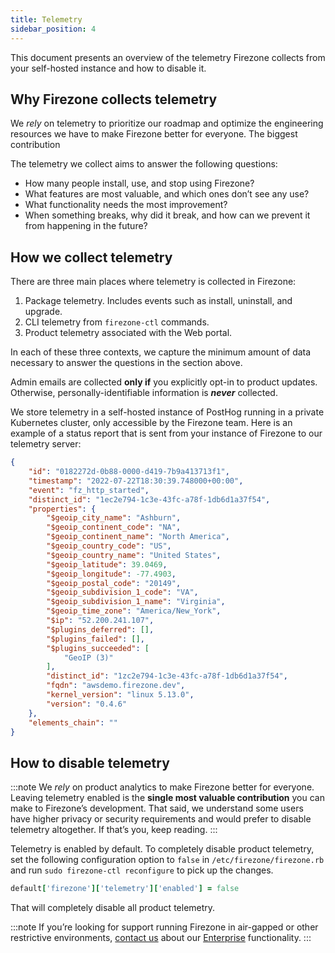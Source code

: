 ```yaml
---
title: Telemetry
sidebar_position: 4
---
```


This document presents an overview of the telemetry Firezone collects from your
self-hosted instance and how to disable it.

## Why Firezone collects telemetry

We *rely* on telemetry to prioritize our roadmap and optimize the engineering
resources we have to make Firezone better for everyone. The biggest contribution

The telemetry we collect aims to answer the following questions:

- How many people install, use, and stop using Firezone?
- What features are most valuable, and which ones don’t see any use?
- What functionality needs the most improvement?
- When something breaks, why did it break, and how can we prevent it from happening
in the future?

## How we collect telemetry

There are three main places where telemetry is collected in Firezone:

1. Package telemetry. Includes events such as install, uninstall, and upgrade.
2. CLI telemetry from `firezone-ctl` commands.
3. Product telemetry associated with the Web portal.

In each of these three contexts, we capture the minimum amount of data necessary
to answer the questions in the section above.

Admin emails are collected **only if** you explicitly opt-in to product updates.
Otherwise, personally-identifiable information is ***never*** collected.

We store telemetry in a self-hosted instance of PostHog running in a private
Kubernetes cluster, only accessible by the Firezone team. Here is an example of
a status report that is sent from your instance of Firezone to our telemetry server:

```json
{
    "id": "0182272d-0b88-0000-d419-7b9a413713f1",
    "timestamp": "2022-07-22T18:30:39.748000+00:00",
    "event": "fz_http_started",
    "distinct_id": "1ec2e794-1c3e-43fc-a78f-1db6d1a37f54",
    "properties": {
        "$geoip_city_name": "Ashburn",
        "$geoip_continent_code": "NA",
        "$geoip_continent_name": "North America",
        "$geoip_country_code": "US",
        "$geoip_country_name": "United States",
        "$geoip_latitude": 39.0469,
        "$geoip_longitude": -77.4903,
        "$geoip_postal_code": "20149",
        "$geoip_subdivision_1_code": "VA",
        "$geoip_subdivision_1_name": "Virginia",
        "$geoip_time_zone": "America/New_York",
        "$ip": "52.200.241.107",
        "$plugins_deferred": [],
        "$plugins_failed": [],
        "$plugins_succeeded": [
            "GeoIP (3)"
        ],
        "distinct_id": "1zc2e794-1c3e-43fc-a78f-1db6d1a37f54",
        "fqdn": "awsdemo.firezone.dev",
        "kernel_version": "linux 5.13.0",
        "version": "0.4.6"
    },
    "elements_chain": ""
}
```

## How to disable telemetry

:::note
We *rely* on product analytics to make Firezone better for everyone.
Leaving telemetry enabled is the **single most valuable contribution** you can
make to Firezone’s development. That said, we understand some users have higher
privacy or security requirements and would prefer to disable telemetry altogether.
If that’s you, keep reading.
:::

Telemetry is enabled by default. To completely disable product telemetry, set the
following configuration option to `false` in `/etc/firezone/firezone.rb` and run
`sudo firezone-ctl reconfigure` to pick up the changes.

```ruby
default['firezone']['telemetry']['enabled'] = false
```

That will completely disable all product telemetry.

:::note
If you’re looking for support running Firezone in air-gapped or other restrictive
environments, [contact us](mailto:sales@firezone.dev) about our
[Enterprise](https://www.firezone.dev/pricing) functionality.
:::
